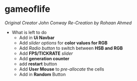 # gameoflife
*Original Creator John Conway*
*Re-Creation by Rohaan Ahmed*

* What is left to do 
    - Add in **Ui Navbar**
    - Add *slider options* for **color values for RGB**
    - Add *Radio button* to switch between **HSB and RGB**
    - Add **FPS/TICKRATE** *slider*
    - Add **generation counter**
    - add **restart** button
    - Add **User Mouse** to *pre-allocate* the cells 
    - Add in **Random** Button
    